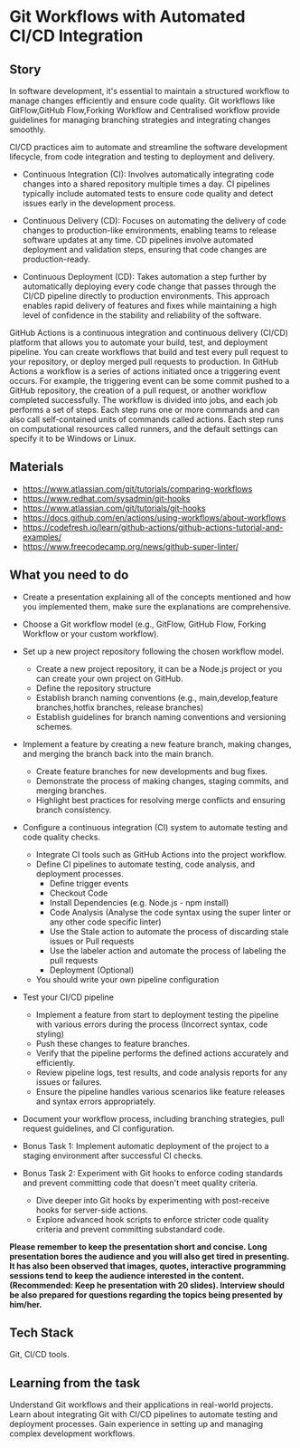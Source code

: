 # Git Workflows with Automated CI/CD Integration

## Story

In software development, it's essential to maintain a structured workflow to manage changes efficiently and ensure code quality. Git workflows like GitFlow,GitHub Flow,Forking Workflow and Centralised workflow provide guidelines for managing branching strategies and integrating changes smoothly.

CI/CD practices aim to automate and streamline the software development lifecycle, from code integration and testing to deployment and delivery.

* Continuous Integration (CI): Involves automatically integrating code changes into a shared repository multiple times a day. CI pipelines typically include automated tests to ensure code quality and detect issues early in the development process.

* Continuous Delivery (CD): Focuses on automating the delivery of code changes to production-like environments, enabling teams to release software updates at any time. CD pipelines involve automated deployment and validation steps, ensuring that code changes are production-ready.

* Continuous Deployment (CD): Takes automation a step further by automatically deploying every code change that passes through the CI/CD pipeline directly to production environments. This approach enables rapid delivery of features and fixes while maintaining a high level of confidence in the stability and reliability of the software.

GitHub Actions is a continuous integration and continuous delivery (CI/CD) platform that allows you to automate your build, test, and deployment pipeline. You can create workflows that build and test every pull request to your repository, or deploy merged pull requests to production.
In GitHub Actions a workflow is a series of actions initiated once a triggering event occurs. For example, the triggering event can be some commit pushed to a GitHub repository, the creation of a pull request, or another workflow completed successfully. 
The workflow is divided into jobs, and each job performs a set of steps. Each step runs one or more commands and can also call self-contained units of commands called actions. Each step runs on computational resources called runners, and the default settings can specify it to be Windows or Linux.

## Materials

* https://www.atlassian.com/git/tutorials/comparing-workflows
* https://www.redhat.com/sysadmin/git-hooks
* https://www.atlassian.com/git/tutorials/git-hooks
* https://docs.github.com/en/actions/using-workflows/about-workflows
* https://codefresh.io/learn/github-actions/github-actions-tutorial-and-examples/
* https://www.freecodecamp.org/news/github-super-linter/

## What you need to do

* Create a presentation explaining all of the concepts mentioned and how you implemented them, make sure the explanations are comprehensive.

* Choose a Git workflow model (e.g., GitFlow, GitHub Flow, Forking Workflow or your custom workflow).
* Set up a new project repository following the chosen workflow model.
  * Create a new project repository, it can be a Node.js project or you can create your own project on GitHub.
  * Define the repository structure
  * Establish branch naming conventions (e.g., main,develop,feature branches,hotfix branches, release branches)
  * Establish guidelines for branch naming conventions and versioning schemes.
* Implement a feature by creating a new feature branch, making changes, and merging the branch back into the main branch.
  * Create feature branches for new developments and bug fixes.
  * Demonstrate the process of making changes, staging commits, and merging branches.
  * Highlight best practices for resolving merge conflicts and ensuring branch consistency.
* Configure a continuous integration (CI) system to automate testing and code quality checks.
  * Integrate CI tools such as GitHub Actions into the project workflow.
  * Define CI pipelines to automate testing, code analysis, and deployment processes.
    * Define trigger events
    * Checkout Code
    * Install Dependencies (e.g. Node.js - npm install)
    * Code Analysis (Analyse the code syntax using the super linter or any other code specific linter)
    * Use the Stale action to automate the process of discarding stale issues or Pull requests
    * Use the labeler action and automate the process of labeling the pull requests
    * Deployment (Optional)
  * You should write your own pipeline configuration
* Test your CI/CD pipeline
  * Implement a feature from start to deployment testing the pipeline with various errors during the process (Incorrect syntax, code styling)
  * Push these changes to feature branches.
  * Verify that the pipeline performs the defined actions accurately and efficiently.
  * Review pipeline logs, test results, and code analysis reports for any issues or failures.
  * Ensure the pipeline handles various scenarios like feature releases and syntax errors appropriately.
  
* Document your workflow process, including branching strategies, pull request guidelines, and CI configuration.

* Bonus Task 1: Implement automatic deployment of the project to a staging environment after successful CI checks.
* Bonus Task 2: Experiment with Git hooks to enforce coding standards and prevent committing code that doesn't meet quality criteria.
  * Dive deeper into Git hooks by experimenting with post-receive hooks for server-side actions.
  * Explore advanced hook scripts to enforce stricter code quality criteria and prevent committing substandard code.

**Please remember to keep the presentation short and concise. Long presentation bores the audience and you will also get tired in presenting. It has also been observed that images, quotes, interactive programming sessions tend to keep the audience interested in the content. (Recommended: Keep he presentation with 20 slides). Interview should be also prepared for questions regarding the topics being presented by him/her.** 

## Tech Stack

Git, CI/CD tools.

## Learning from the task

Understand Git workflows and their applications in real-world projects.
Learn about integrating Git with CI/CD pipelines to automate testing and deployment processes.
Gain experience in setting up and managing complex development workflows.
